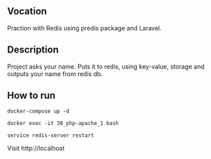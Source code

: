 ## Vocation
Praction with Redis using predis package and Laravel.

## Description
Project asks your name. Puts it to redis, using key-value, storage and outputs your name
from redis db.

## How to run
```
docker-compose up -d
```
```
docker exec -it 38_php-apache_1 bash
```
```
service redis-server restart
```
Visit http://localhost
